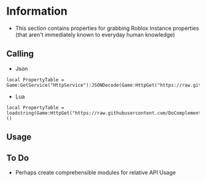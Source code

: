 # Information  
- This section contains properties for grabbing Roblox Instance properties (that aren't immediately known to everyday human knowledge)

## Calling
- Json
```   
local PropertyTable = Game:GetService("HttpService"):JSONDecode(Game:HttpGet("https://raw.githubusercontent.com/DoComplement/Roblox/main/API_Dump/Dump.json"))
```
- Lua
```
local PropertyTable = loadstring(Game:HttpGet("https://raw.githubusercontent.com/DoComplement/Roblox/main/API_Dump/Dump.lua"))()
```

## Usage


## To Do
- Perhaps create comprehensible modules for relative API Usage
